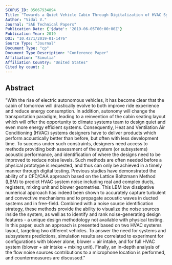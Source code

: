 ```yaml
---
SCOPUS_ID: 85067934894
Title: "Towards a Quiet Vehicle Cabin Through Digitalization of HVAC Systems and Subsystems Aeroacoustics Testing and Design"
Author: "Vidal V."
Journal: "SAE Technical Papers"
Publication Date: {'$date': '2019-06-05T00:00:00Z'}
Publication Year: 2019
DOI: "10.4271/2019-01-1476"
Source Type: "Journal"
Document Type: "cp"
Document Type Description: "Conference Paper"
Affiliation: "Simulia"
Affiliation Country: "United States"
Cited by count: 2
---
```


## Abstract
"With the rise of electric autonomous vehicles, it has become clear that the cabin of tomorrow will drastically evolve to both improve ride experience and reduce energy consumption. In addition, autonomy will change the transportation paradigm, leading to a reinvention of the cabin seating layout which will offer the opportunity to climate systems team to design quiet and even more energy efficient systems. Consequently, Heat and Ventilation Air Conditioning (HVAC) systems designers have to deliver products which perform acoustically better than before, but often with less development time. To success under such constraints, designers need access to methods providing both assessment of the system (or subsystems) acoustic performance, and identification of where the designs need to be improved to reduce noise levels. Such methods are often needed before a physical prototype is requested, and thus can only be achieved in a timely manner through digital testing. Previous studies have demonstrated the ability of a CFD/CAA approach based on the Lattice Boltzmann Method (LBM) to predict HVAC system noise including real and complex ducts, registers, mixing unit and blower geometries. This LBM low dissipative numerical approach has indeed been shown to accurately capture turbulent and convective mechanisms and to propagate acoustic waves in ducted systems and in free-field. Combined with a noise source identification strategy, these methods provide the ability to visualize the noise sources inside the system, as well as to identify and rank noise-generating design features - a unique design methodology not available with physical testing. In this paper, such an approach is presented based on two HVAC systems layout, targeting two different vehicles. To answer the need for systems and subsystems predictions, simulation results are correlated to experiment for configurations with blower alone, blower + air intake, and for full HVAC system (blower + air intake + mixing unit). Finally, an in-depth analysis of the flow noise sources contributions to a microphone location is performed, and countermeasures are discussed."

